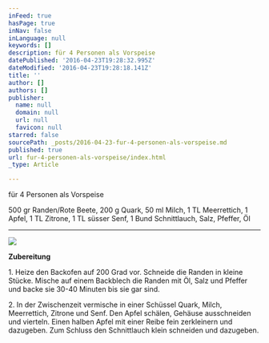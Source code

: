 ```yaml
---
inFeed: true
hasPage: true
inNav: false
inLanguage: null
keywords: []
description: für 4 Personen als Vorspeise
datePublished: '2016-04-23T19:28:32.995Z'
dateModified: '2016-04-23T19:28:18.141Z'
title: ''
author: []
authors: []
publisher:
  name: null
  domain: null
  url: null
  favicon: null
starred: false
sourcePath: _posts/2016-04-23-fur-4-personen-als-vorspeise.md
published: true
url: fur-4-personen-als-vorspeise/index.html
_type: Article

---
```

für 4 Personen als Vorspeise

500 gr Randen/Rote Beete, 200 g Quark, 50 ml Milch, 1 TL Meerrettich, 1 Apfel, 1 TL Zitrone, 1 TL süsser Senf, 1 Bund Schnittlauch, Salz, Pfeffer, Öl

****
![](https://the-grid-user-content.s3-us-west-2.amazonaws.com/c9e42dcf-ad48-4201-8c03-376f40c59980.jpg)

****Zubereitung****

1\. Heize den Backofen auf 200 Grad vor. Schneide die Randen in kleine Stücke. Mische auf einem Backblech die Randen mit Öl, Salz und Pfeffer und backe sie 30-40 Minuten bis sie gar sind.

2\. In der Zwischenzeit vermische in einer Schüssel Quark, Milch, Meerrettich, Zitrone und Senf. Den Apfel schälen, Gehäuse ausschneiden und vierteln. Einen halben Apfel mit einer Reibe fein zerkleinern und dazugeben. Zum Schluss den Schnittlauch klein schneiden und dazugeben.